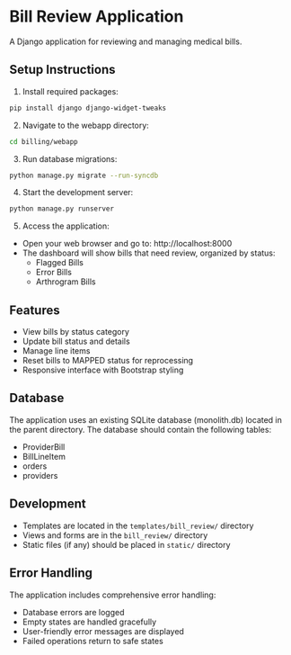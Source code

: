 # Bill Review Application

A Django application for reviewing and managing medical bills.

## Setup Instructions

1. Install required packages:
```bash
pip install django django-widget-tweaks
```

2. Navigate to the webapp directory:
```bash
cd billing/webapp
```

3. Run database migrations:
```bash
python manage.py migrate --run-syncdb
```

4. Start the development server:
```bash
python manage.py runserver
```

5. Access the application:
- Open your web browser and go to: http://localhost:8000
- The dashboard will show bills that need review, organized by status:
  - Flagged Bills
  - Error Bills
  - Arthrogram Bills

## Features

- View bills by status category
- Update bill status and details
- Manage line items
- Reset bills to MAPPED status for reprocessing
- Responsive interface with Bootstrap styling

## Database

The application uses an existing SQLite database (monolith.db) located in the parent directory. The database should contain the following tables:
- ProviderBill
- BillLineItem
- orders
- providers

## Development

- Templates are located in the `templates/bill_review/` directory
- Views and forms are in the `bill_review/` directory
- Static files (if any) should be placed in `static/` directory

## Error Handling

The application includes comprehensive error handling:
- Database errors are logged
- Empty states are handled gracefully
- User-friendly error messages are displayed
- Failed operations return to safe states 